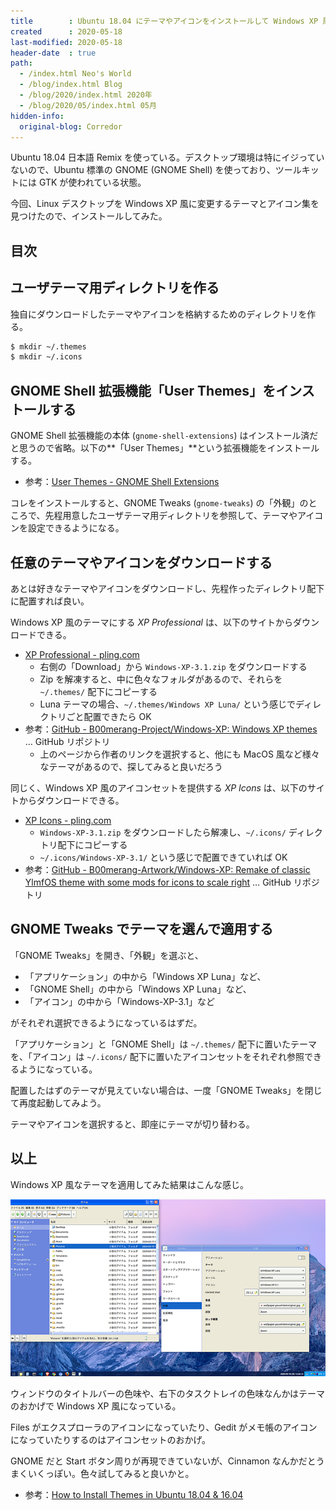 ```yaml
---
title        : Ubuntu 18.04 にテーマやアイコンをインストールして Windows XP 風にしてみた
created      : 2020-05-18
last-modified: 2020-05-18
header-date  : true
path:
  - /index.html Neo's World
  - /blog/index.html Blog
  - /blog/2020/index.html 2020年
  - /blog/2020/05/index.html 05月
hidden-info:
  original-blog: Corredor
---
```


Ubuntu 18.04 日本語 Remix を使っている。デスクトップ環境は特にイジっていないので、Ubuntu 標準の GNOME (GNOME Shell) を使っており、ツールキットには GTK が使われている状態。

今回、Linux デスクトップを Windows XP 風に変更するテーマとアイコン集を見つけたので、インストールしてみた。

## 目次

## ユーザテーマ用ディレクトリを作る

独自にダウンロードしたテーマやアイコンを格納するためのディレクトリを作る。

```bash
$ mkdir ~/.themes
$ mkdir ~/.icons
```

## GNOME Shell 拡張機能「User Themes」をインストールする

GNOME Shell 拡張機能の本体 (`gnome-shell-extensions`) はインストール済だと思うので省略。以下の**「User Themes」**という拡張機能をインストールする。

- 参考：[User Themes - GNOME Shell Extensions](https://extensions.gnome.org/extension/19/user-themes/)

コレをインストールすると、GNOME Tweaks (`gnome-tweaks`) の「外観」のところで、先程用意したユーザテーマ用ディレクトリを参照して、テーマやアイコンを設定できるようになる。

## 任意のテーマやアイコンをダウンロードする

あとは好きなテーマやアイコンをダウンロードし、先程作ったディレクトリ配下に配置すれば良い。

Windows XP 風のテーマにする _XP Professional_ は、以下のサイトからダウンロードできる。

- [XP Professional - pling.com](https://www.pling.com/p/1230964/)
  - 右側の「Download」から `Windows-XP-3.1.zip` をダウンロードする
  - Zip を解凍すると、中に色々なフォルダがあるので、それらを `~/.themes/` 配下にコピーする
  - Luna テーマの場合、`~/.themes/Windows XP Luna/` という感じでディレクトリごと配置できたら OK
- 参考：[GitHub - B00merang-Project/Windows-XP: Windows XP themes](https://github.com/B00merang-Project/Windows-XP) … GitHub リポジトリ
  - 上のページから作者のリンクを選択すると、他にも MacOS 風など様々なテーマがあるので、探してみると良いだろう

同じく、Windows XP 風のアイコンセットを提供する _XP Icons_ は、以下のサイトからダウンロードできる。

- [XP Icons - pling.com](https://www.pling.com/p/1158349/)
  - `Windows-XP-3.1.zip` をダウンロードしたら解凍し、`~/.icons/` ディレクトリ配下にコピーする
  - `~/.icons/Windows-XP-3.1/` という感じで配置できていれば OK
- 参考：[GitHub - B00merang-Artwork/Windows-XP: Remake of classic YlmfOS theme with some mods for icons to scale right](https://github.com/B00merang-Artwork/Windows-XP) … GitHub リポジトリ

## GNOME Tweaks でテーマを選んで適用する

「GNOME Tweaks」を開き、「外観」を選ぶと、

- 「アプリケーション」の中から「Windows XP Luna」など、
- 「GNOME Shell」の中から「Windows XP Luna」など、
- 「アイコン」の中から「Windows-XP-3.1」など

がそれぞれ選択できるようになっているはずだ。

「アプリケーション」と「GNOME Shell」は `~/.themes/` 配下に置いたテーマを、「アイコン」は `~/.icons/` 配下に置いたアイコンセットをそれぞれ参照できるようになっている。

配置したはずのテーマが見えていない場合は、一度「GNOME Tweaks」を閉じて再度起動してみよう。

テーマやアイコンを選択すると、即座にテーマが切り替わる。

## 以上

Windows XP 風なテーマを適用してみた結果はこんな感じ。

![懐かしの WinXP！](18-02-01.png)

ウィンドウのタイトルバーの色味や、右下のタスクトレイの色味なんかはテーマのおかげで Windows XP 風になっている。

Files がエクスプローラのアイコンになっていたり、Gedit がメモ帳のアイコンになっていたりするのはアイコンセットのおかげ。

GNOME だと Start ボタン周りが再現できていないが、Cinnamon なんかだとうまくいくっぽい。色々試してみると良いかと。

- 参考：[How to Install Themes in Ubuntu 18.04 & 16.04](https://itsfoss.com/install-themes-ubuntu/)
